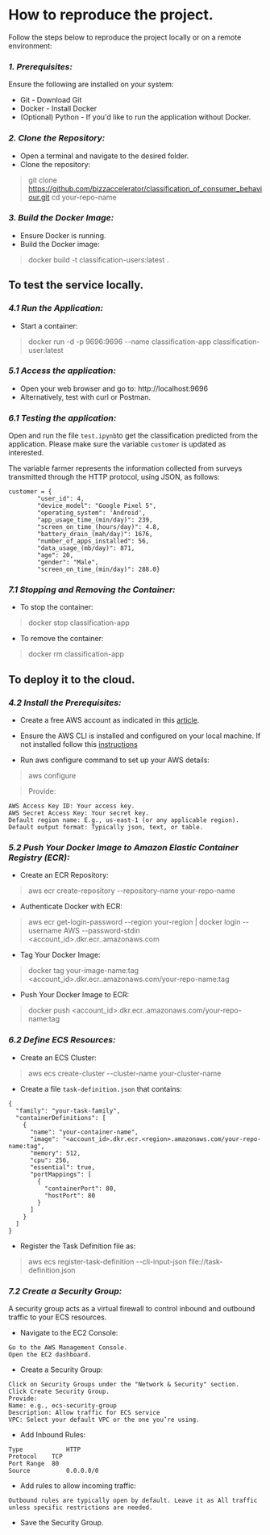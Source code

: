 # How to reproduce the project.

Follow the steps below to reproduce the project locally or on a remote environment:

### _1. Prerequisites:_
Ensure the following are installed on your system:

- Git - Download Git
- Docker - Install Docker
- (Optional) Python - If you'd like to run the application without Docker.

### _2. Clone the Repository:_

- Open a terminal and navigate to the desired folder.
- Clone the repository:

> git clone https://github.com/bizzaccelerator/classification_of_consumer_behaviour.git cd your-repo-name

### _3. Build the Docker Image:_

- Ensure Docker is running.
- Build the Docker image:

> docker build -t classification-users:latest .

## To test the service locally.

### _4.1 Run the Application:_

- Start a container:

> docker run -d -p 9696:9696 --name classification-app classification-user:latest

### _5.1 Access the application:_

- Open your web browser and go to: http://localhost:9696
- Alternatively, test with curl or Postman.

### _6.1 Testing the application:_

Open and run the file `test.ipynb`to get the classification predicted from the application. Please make sure the variable `customer` is updated as interested.

The variable farmer represents the information collected from surveys transmitted through the HTTP protocol, using JSON, as follows:

```
customer = {
        "user_id": 4,
        "device_model": "Google Pixel 5",
        "operating_system": 'Android',
        "app_usage_time_(min/day)": 239,
        "screen_on_time_(hours/day)": 4.8,
        "battery_drain_(mah/day)": 1676,
        "number_of_apps_installed": 56,
        "data_usage_(mb/day)": 871,
        "age": 20,
        "gender": "Male",
        "screen_on_time_(min/day)": 288.0}
```

### _7.1 Stopping and Removing the Container:_

- To stop the container:

> docker stop classification-app

- To remove the container:

> docker rm classification-app

## To deploy it to the cloud.

### _4.2 Install the Prerequisites:_

- Create a free AWS account as indicated in this [article](https://mlbookcamp.com/article/aws).

- Ensure the AWS CLI is installed and configured on your local machine. If not installed follow this [instructions](https://docs.aws.amazon.com/cli/latest/userguide/getting-started-install.html#install-msi) 

- Run aws configure command to set up your AWS details: 

> aws configure

> Provide: 

```
AWS Access Key ID: Your access key.
AWS Secret Access Key: Your secret key.
Default region name: E.g., us-east-1 (or any applicable region).
Default output format: Typically json, text, or table.
```

### _5.2 Push Your Docker Image to Amazon Elastic Container Registry (ECR):_

- Create an ECR Repository:

> aws ecr create-repository --repository-name your-repo-name

- Authenticate Docker with ECR:

> aws ecr get-login-password --region your-region | docker login --username AWS --password-stdin <account_id>.dkr.ecr.<region>.amazonaws.com

- Tag Your Docker Image:

> docker tag your-image-name:tag <account_id>.dkr.ecr.<region>.amazonaws.com/your-repo-name:tag

- Push Your Docker Image to ECR:

> docker push <account_id>.dkr.ecr.<region>.amazonaws.com/your-repo-name:tag

### _6.2 Define ECS Resources:_

- Create an ECS Cluster:

> aws ecs create-cluster --cluster-name your-cluster-name

- Create a file `task-definition.json` that contains:

```
{
  "family": "your-task-family",
  "containerDefinitions": [
    {
      "name": "your-container-name",
      "image": "<account_id>.dkr.ecr.<region>.amazonaws.com/your-repo-name:tag",
      "memory": 512,
      "cpu": 256,
      "essential": true,
      "portMappings": [
        {
          "containerPort": 80,
          "hostPort": 80
        }
      ]
    }
  ]
}
```

- Register the Task Definition file as:

> aws ecs register-task-definition --cli-input-json file://task-definition.json

### _7.2 Create a Security Group:_

A security group acts as a virtual firewall to control inbound and outbound traffic to your ECS resources.

- Navigate to the EC2 Console:

```
Go to the AWS Management Console.
Open the EC2 dashboard.
```

- Create a Security Group:

```
Click on Security Groups under the "Network & Security" section.
Click Create Security Group.
Provide: 
Name: e.g., ecs-security-group
Description: Allow traffic for ECS service
VPC: Select your default VPC or the one you’re using.
```

- Add Inbound Rules:

```
Type            HTTP	
Protocol	TCP	
Port Range	80	
Source          0.0.0.0/0	
```

- Add rules to allow incoming traffic:

```
Outbound rules are typically open by default. Leave it as All traffic unless specific restrictions are needed.
```

- Save the Security Group.

